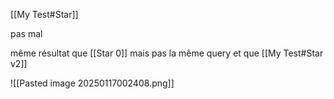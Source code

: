 [[My Test#Star]]

pas mal 

même résultat que  [[Star 0]] mais pas la même query  et que [[My Test#Star v2]]

![[Pasted image 20250117002408.png]]